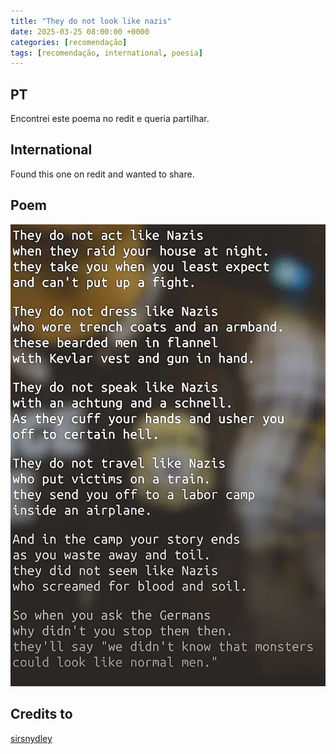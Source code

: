 ```yaml
---
title: "They do not look like nazis"
date: 2025-03-25 08:00:00 +0000
categories: [recomendação]
tags: [recomendação, international, poesia]
---
```

## PT

Encontrei este poema no redit e queria partilhar.

## International

Found this one on redit and wanted to share.

## Poem

![they-do-no-look-like-nazis](/assets/images/they-do-no-look-like-nazis.png)

## Credits to

[sirsnydley](https://www.reddit.com/u/sirsnydley/s/dLl3oczuVS)

